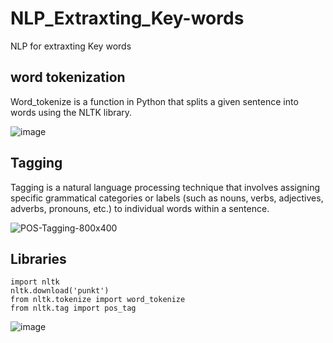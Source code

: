 # NLP_Extraxting_Key-words
NLP for extraxting Key words 

## word tokenization
Word_tokenize is a function in Python that splits a given sentence into words using the NLTK library.

![image](https://github.com/ChaiouraMohammed/NLP_Extraxting_Key-words/assets/91562298/a14f81e3-fd90-426c-9e8c-fd8f39fb7c78)

## Tagging 
Tagging is a natural language processing technique that involves assigning specific grammatical categories or labels (such as nouns, verbs, adjectives, adverbs, pronouns, etc.) to individual words within a sentence. 

![POS-Tagging-800x400](https://github.com/ChaiouraMohammed/NLP_Extraxting_Key-words/assets/91562298/3b02d7e4-49b5-4777-8262-47f39314c78d)

## Libraries 
```
import nltk
nltk.download('punkt')
from nltk.tokenize import word_tokenize
from nltk.tag import pos_tag
```

![image](https://github.com/ChaiouraMohammed/NLP_Extraxting_Key-words/assets/91562298/cc1e56fe-6dc0-455e-b5e2-ef36e396a1f3)
